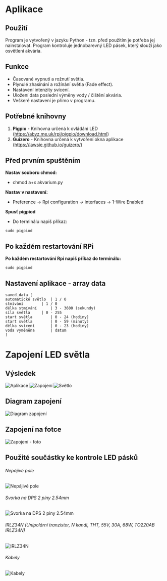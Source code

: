 # Aplikace
## Použití
Program je vytvořený v jazyku Python - tzn. před použitím je potřeba jej nainstalovat. Program kontroluje jednobarevný LED pásek, který slouží jako osvětlení akvária.


## Funkce
- Časované vypnutí a rožnutí světla.
- Plynulé zhasínání a rožínání světla (Fade effect).
- Nastavení intenzity svícení.
- Uložení data poslední výměny vody / čištění akvária.
- Veškeré nastavení je přímo v programu.

## Potřebné knihovny
1. **Pigpio** - Knihovna určená k ovládání LED (https://abyz.me.uk/rpi/pigpio/download.html)
2. **Guizero** - Knihovna určená k vytvoření okna aplikace (https://lawsie.github.io/guizero/)

## Před prvním spuštěním
**Nastav souboru chmod:**
- chmod a+x akvarium.py

**Nastav v nastavení:**
- Preference -> Rpi configuration -> interfaces -> 1-Wire Enabled

**Spusť pigpiod**
- Do terminálu napiš příkaz:
```
sudo pigpiod
```

## Po každém restartování RPi
**Po každém restartování Rpi napiš příkaz do terminálu:**
```
sudo pigpiod
```

## Nastavení aplikace - array data
```
saved_data [
automatické světlo 	| 1 / 0
stmívání		| 1 / 0
délka stmívání		| 3 - 3600 (sekundy)
síla světla		| 0 - 255
start světla		| 0 - 24 (hodiny)
start světla		| 0 - 59 (minuty)
délka svícení		| 0 - 23 (hodiny)
voda vyměněna		| datum
]
```
# Zapojení LED světla
## Výsledek
![Aplikace](../../img_description/APP.jpg)
![Zapojení](../../img_description/Setup.jpg)
![Světlo](../../img_description/AQ.jpg)
## Diagram zapojení
![Diagram zapojení](../../img_description/Diagram.png)
## Zapojení na fotce
![Zapojení - foto](../../img_description/connect.jpg)
## Použité součástky ke kontrole LED pásků
###### Nepájivé pole
![Nepájivé pole](../../img_description/re1.jpg)
###### Svorka na DPS 2 piny 2.54mm
![Svorka na DPS 2 piny 2.54mm](../../img_description/re2.jpg)
###### IRLZ34N (Unipolární tranzistor, N kanál, THT, 55V, 30A, 68W, TO220AB IRLZ34N)
![IRLZ34N](../../img_description/re4.jpg)
###### Kabely
![Kabely](../../img_description/re3.jpg)

